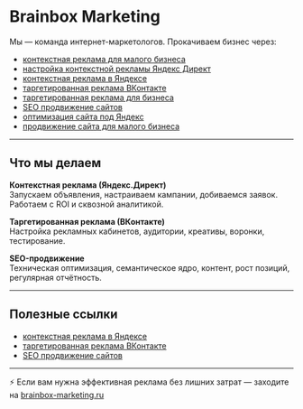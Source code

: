 # Brainbox Marketing

Мы — команда интернет-маркетологов. Прокачиваем бизнес через:

- [контекстная реклама для малого бизнеса](https://brainbox-marketing.ru)
- [настройка контекстной рекламы Яндекс Директ](https://brainbox-marketing.ru)
- [контекстная реклама в Яндексе](https://brainbox-marketing.ru)
- [таргетированная реклама ВКонтакте](https://brainbox-marketing.ru)
- [таргетированная реклама для бизнеса](https://brainbox-marketing.ru)
- [SEO продвижение сайтов](https://brainbox-marketing.ru)
- [оптимизация сайта под Яндекс](https://brainbox-marketing.ru)
- [продвижение сайта для малого бизнеса](https://brainbox-marketing.ru)

---

## Что мы делаем

**Контекстная реклама (Яндекс.Директ)**  
Запускаем объявления, настраиваем кампании, добиваемся заявок. Работаем с ROI и сквозной аналитикой.

**Таргетированная реклама (ВКонтакте)**  
Настройка рекламных кабинетов, аудитории, креативы, воронки, тестирование.

**SEO-продвижение**  
Техническая оптимизация, семантическое ядро, контент, рост позиций, регулярная отчётность.

---

## Полезные ссылки

- [контекстная реклама в Яндексе](https://brainbox-marketing.ru)  
- [таргетированная реклама ВКонтакте](https://brainbox-marketing.ru)  
- [SEO продвижение сайтов](https://brainbox-marketing.ru)

---

⚡ Если вам нужна эффективная реклама без лишних затрат — заходите на [brainbox-marketing.ru](https://brainbox-marketing.ru)
